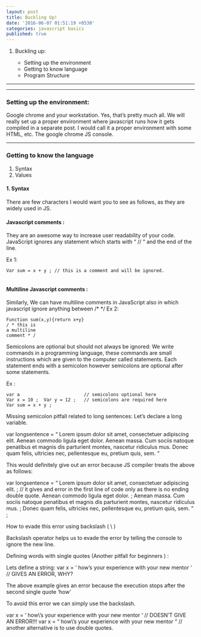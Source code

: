 ```yaml
---
layout: post
title: Buckling Up!
date: '2016-06-07 01:51:19 +0530'
categories: javascript basics
published: true
---
```


1. Buckling up:

    * Setting up the environment
    - Getting to know language
    - Program Structure


---

---

### **Setting up the environment:** 

Google chrome and your workstation. Yes, that’s pretty much all.
We will really set up a proper environment where javascript runs how it gets compiled in a separate post. I would call it a proper environment with some HTML, etc. The google chrome JS console.

---

### **Getting to know the language**

1. Syntax
2. Values


#### 1. Syntax

There are few characters I would want you to see as follows, as they are widely used in JS.

#### Javascript comments : 

They are an awesome way to increase user readability of your code.
JavaScript ignores any statement which starts with “ // “ and the end of the line.

Ex 1:

<script src="https://gist.github.com/sagarmunjal/9fd0f90a822dc3660cb93703043ca1c6.js" data-gist-hide-footer="true" data-gist-line="2-4"></script>

```
Var sum = x + y ; // this is a comment and will be ignored.
    
```

#### Multiline Javascript comments : 

Similarly, We can have multiline comments in JavaScript also in which javascript ignore anything between /*  */
Ex 2:

```
Function sum(x,y){return x+y}
/ * this is
a multiline
comment * /
```

Semicolons are optional but should not always be ignored:
We write commands in a programming language, these commands are small instructions which are given to the computer called statements. Each statement ends with a semicolon however semicolons are optional after some statements.
 
Ex : 
	
    var a                        // semicolons optional here
	Var x = 10 ;  Var y = 12 ;   // semicolons are required here
	Var sum = x + y ;
  
Missing semicolon pitfall related to long sentences:
Let’s declare a long variable.
 
var longsentence = “ Lorem ipsum dolor sit amet, consectetuer adipiscing elit.
Aenean commodo ligula eget dolor.
Aenean massa. Cum sociis natoque penatibus et magnis dis parturient montes, nascetur ridiculus mus.
Donec quam felis, ultricies nec, pellentesque eu, pretium quis, sem. “
 
This would definitely give out an error because JS compiler treats the above as follows:
 
var longsentence = “ Lorem ipsum dolor sit amet, consectetuer adipiscing elit. ; // it gives and error in the first line of code only as there is no ending double quote.
Aenean commodo ligula eget dolor. ;
Aenean massa. Cum sociis natoque penatibus et magnis dis parturient montes, nascetur ridiculus mus. ;
Donec quam felis, ultricies nec, pellentesque eu, pretium quis, sem. “ ;
 
How to evade this error using backslash ( \ )
 
Backslash operator helps us to evade the error by telling the console to ignore the new line.
 
Defining words with single quotes (Another pitfall for beginners ) :
 
Lets define a string:
var x = ‘ how’s your experience with your new mentor ‘   // GIVES AN ERROR, WHY?
 
The above example gives an error because the execution stops after the second single quote ‘how’
 
To avoid this error we can simply use the backslash.
 
var x = ‘ how\’s your experience with your new mentor ‘   // DOESN’T GIVE AN ERROR!!!
var x = “ how\’s your experience with your new mentor “ // another alternative is to use double quotes.
